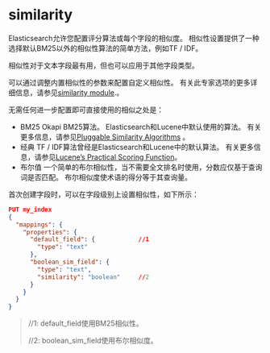 # similarity

Elasticsearch允许您配置评分算法或每个字段的相似度。 相似性设置提供了一种选择默认BM25以外的相似性算法的简单方法，例如TF / IDF。

相似性对于文本字段最有用，但也可以应用于其他字段类型。

可以通过调整内置相似性的参数来配置自定义相似性。 有关此专家选项的更多详细信息，请参见[similarity module](https://www.elastic.co/guide/en/elasticsearch/reference/7.6/index-modules-similarity.html).。

无需任何进一步配置即可直接使用的相似之处是：

- BM25
  Okapi BM25算法。 Elasticsearch和Lucene中默认使用的算法。 有关更多信息，请参见[Pluggable Similarity Algorithms](https://www.elastic.co/guide/en/elasticsearch/guide/2.x/pluggable-similarites.html) 。
-   经典
  TF / IDF算法曾经是Elasticsearch和Lucene中的默认算法。 有关更多信息，请参见[Lucene’s Practical Scoring Function](https://www.elastic.co/guide/en/elasticsearch/guide/2.x/practical-scoring-function.html)。
-   布尔值
  一个简单的布尔相似性，当不需要全文排名时使用，分数应仅基于查询词是否匹配。 布尔相似度使术语的得分等于其查询量。

首次创建字段时，可以在字段级别上设置相似性，如下所示：

```json
PUT my_index
{
  "mappings": {
    "properties": {
      "default_field": { 			//1
        "type": "text"
      },
      "boolean_sim_field": {
        "type": "text",
        "similarity": "boolean" 	//2
      }
    }
  }
}
```

> //1: default_field使用BM25相似性。
>
>
> //2: boolean_sim_field使用布尔相似度。